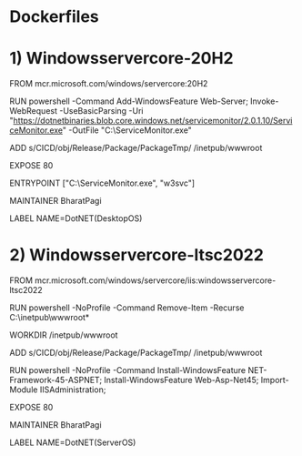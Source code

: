 # Dockerfiles

# 1) Windowsservercore-20H2

FROM mcr.microsoft.com/windows/servercore:20H2

RUN powershell -Command Add-WindowsFeature Web-Server; Invoke-WebRequest -UseBasicParsing -Uri "https://dotnetbinaries.blob.core.windows.net/servicemonitor/2.0.1.10/ServiceMonitor.exe" -OutFile "C:\ServiceMonitor.exe"
 
ADD s/CICD/obj/Release/Package/PackageTmp/ /inetpub/wwwroot
 
EXPOSE 80

ENTRYPOINT ["C:\\ServiceMonitor.exe", "w3svc"]

MAINTAINER BharatPagi

LABEL NAME=DotNET(DesktopOS)


# 2) Windowsservercore-ltsc2022

FROM mcr.microsoft.com/windows/servercore/iis:windowsservercore-ltsc2022

RUN powershell -NoProfile -Command Remove-Item -Recurse C:\inetpub\wwwroot\*

WORKDIR /inetpub/wwwroot

ADD s/CICD/obj/Release/Package/PackageTmp/ /inetpub/wwwroot

RUN powershell -NoProfile -Command Install-WindowsFeature NET-Framework-45-ASPNET; Install-WindowsFeature Web-Asp-Net45; Import-Module IISAdministration;	

EXPOSE 80

MAINTAINER BharatPagi

LABEL NAME=DotNET(ServerOS)


